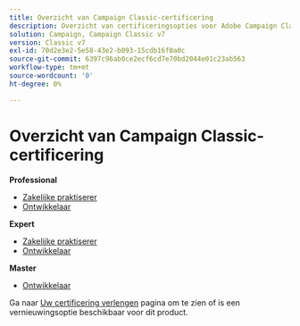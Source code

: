 ```yaml
---
title: Overzicht van Campaign Classic-certificering
description: Overzicht van certificeringsopties voor Adobe Campaign Classic
solution: Campaign, Campaign Classic v7
version: Classic v7
exl-id: 70d2e3e2-5e58-43e2-b093-15cdb16f0a0c
source-git-commit: 6397c96ab0ce2ecf6cd7e70bd2044e01c23ab563
workflow-type: tm+mt
source-wordcount: '0'
ht-degree: 0%

---
```


# Overzicht van Campaign Classic-certificering

**Professional**

* [Zakelijke praktiserer](/help/certifications/acc/acc-p-business.md) <!--AD0-E329-->
* [Ontwikkelaar](/help/certifications/acc/acc-p-developer.md) <!--AD0-E331-->

**Expert**

* [Zakelijke praktiserer](/help/certifications/acc/acc-e-business.md) <!--AD0-E327-->
* [Ontwikkelaar](/help/certifications/acc/acc-e-developer.md) <!--AD0-E330-->

**Master**

* [Ontwikkelaar](/help/certifications/acc/acc-m-developer.md) <!--AD0-E328-->

Ga naar [Uw certificering verlengen](/help/certifications/renew.md) pagina om te zien of is een vernieuwingsoptie beschikbaar voor dit product.
